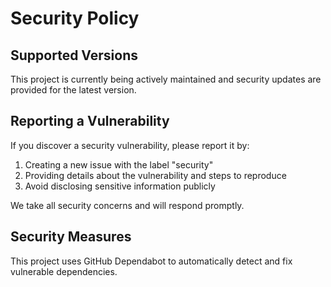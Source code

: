 # Security Policy

## Supported Versions

This project is currently being actively maintained and security updates are provided for the latest version.

## Reporting a Vulnerability

If you discover a security vulnerability, please report it by:

1. Creating a new issue with the label "security"
2. Providing details about the vulnerability and steps to reproduce
3. Avoid disclosing sensitive information publicly

We take all security concerns and will respond promptly.

## Security Measures

This project uses GitHub Dependabot to automatically detect and fix vulnerable dependencies.
